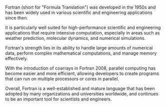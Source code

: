 
Fortran (short for "Formula Translation") was developed in the 1950s and has been widely used 
in various scientific and engineering applications since then. 

It is particularly well suited for high-performance scientific and engineering applications 
that require intensive computation, 
especially in areas such as weather prediction, molecular dynamics, and numerical simulations.

Fortran's strength lies in its ability to handle large amounts of numerical data, 
perform complex mathematical computations, and manage memory effectively. 

With the introduction of coarrays in Fortran 2008, parallel computing has become easier and more efficient, 
allowing developers to create programs that can run on multiple processors or cores in parallel.

Overall, Fortran is a well-established and mature language that has been 
adopted by many organizations and universities worldwide, 
and continues to be an important tool for scientists and engineers.